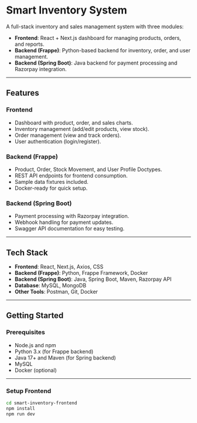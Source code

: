 # Smart Inventory System

A full-stack inventory and sales management system with three modules:

- **Frontend**: React + Next.js dashboard for managing products, orders, and reports.  
- **Backend (Frappe)**: Python-based backend for inventory, order, and user management.  
- **Backend (Spring Boot)**: Java backend for payment processing and Razorpay integration.

---

## Features

### Frontend
- Dashboard with product, order, and sales charts.
- Inventory management (add/edit products, view stock).
- Order management (view and track orders).
- User authentication (login/register).

### Backend (Frappe)
- Product, Order, Stock Movement, and User Profile Doctypes.
- REST API endpoints for frontend consumption.
- Sample data fixtures included.
- Docker-ready for quick setup.

### Backend (Spring Boot)
- Payment processing with Razorpay integration.
- Webhook handling for payment updates.
- Swagger API documentation for easy testing.

---

## Tech Stack

- **Frontend**: React, Next.js, Axios, CSS  
- **Backend (Frappe)**: Python, Frappe Framework, Docker  
- **Backend (Spring Boot)**: Java, Spring Boot, Maven, Razorpay API  
- **Database**: MySQL, MongoDB  
- **Other Tools**: Postman, Git, Docker  

---

## Getting Started

### Prerequisites

- Node.js and npm
- Python 3.x (for Frappe backend)
- Java 17+ and Maven (for Spring backend)
- MySQL
- Docker (optional)

---

### Setup Frontend

```bash
cd smart-inventory-frontend
npm install
npm run dev
